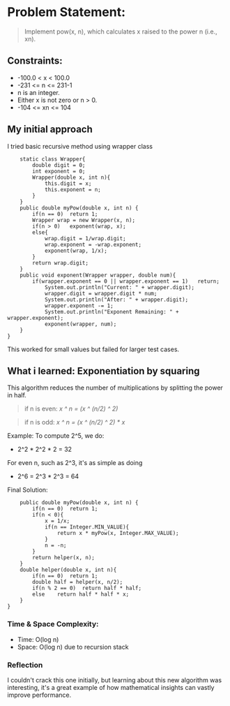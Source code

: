 # **Problem Statement:**
>Implement pow(x, n), which calculates x raised to the power n (i.e., xn).

## Constraints:
- -100.0 < x < 100.0
- -231 <= n <= 231-1
- n is an integer.
- Either x is not zero or n > 0.
- -104 <= xn <= 104

## My initial approach
I tried basic recursive method using wrapper class

```class Solution {
    static class Wrapper{
        double digit = 0;
        int exponent = 0;
        Wrapper(double x, int n){
            this.digit = x;
            this.exponent = n;
        }
    }
    public double myPow(double x, int n) {
        if(n == 0)  return 1;
        Wrapper wrap = new Wrapper(x, n);
        if(n > 0)   exponent(wrap, x);
        else{
            wrap.digit = 1/wrap.digit;
            wrap.exponent = -wrap.exponent;
            exponent(wrap, 1/x);
        } 
        return wrap.digit;
    }
    public void exponent(Wrapper wrapper, double num){
        if(wrapper.exponent == 0 || wrapper.exponent == 1)   return;
            System.out.println("Current: " + wrapper.digit); 
            wrapper.digit = wrapper.digit * num;
            System.out.println("After: " + wrapper.digit); 
            wrapper.exponent -= 1;
            System.out.println("Exponent Remaining: " + wrapper.exponent);
            exponent(wrapper, num);
    }
}
```
This worked for small values but failed for larger test cases. 

## What i learned: Exponentiation by squaring
This algorithm reduces the number of multiplications by splitting the power in half.

>if n is even: 
_x ^ n = (x ^ (n/2) ^ 2)_

>if n is odd: _x ^ n = (x ^ (n/2) ^ 2) * x_

Example: 
To compute 2^5, we do:
- 2^2 * 2^2 * 2 = 32

For even n, such as 2^3, it's as simple as doing
- 2^6 = 2^3 * 2^3 = 64

Final Solution:
```class Solution {
    public double myPow(double x, int n) {
        if(n == 0)  return 1;
        if(n < 0){
            x = 1/x;
            if(n == Integer.MIN_VALUE){
                return x * myPow(x, Integer.MAX_VALUE);
            }
            n = -n;
        }
        return helper(x, n);
    }
    double helper(double x, int n){
        if(n == 0)  return 1;
        double half = helper(x, n/2);
        if(n % 2 == 0)  return half * half;
        else    return half * half * x;
    }
}
```
### Time & Space Complexity:
- Time: O(log n)
- Space: O(log n) due to recursion stack

### Reflection
I couldn't crack this one initially, but learning about this new algorithm was interesting, it's a great example of how mathematical insights can vastly improve performance.



